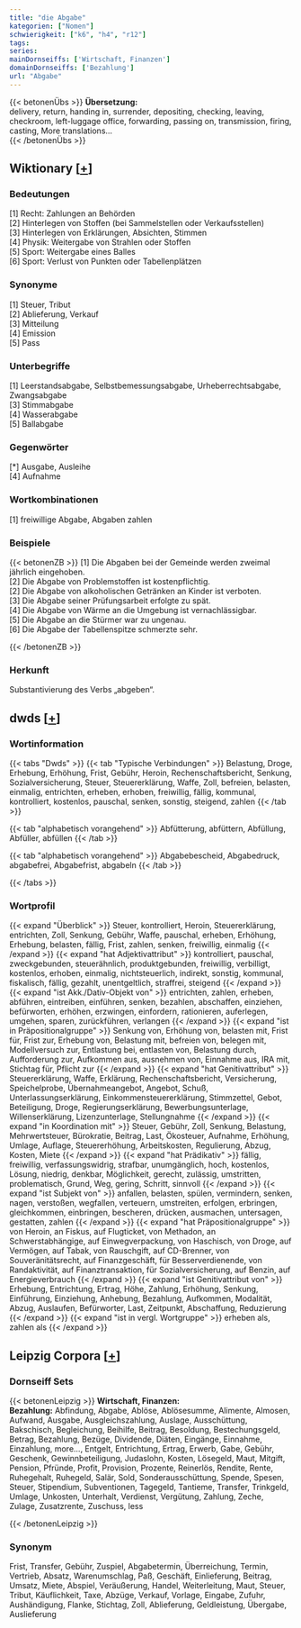 ```yaml
---
title: "die Abgabe"
kategorien: ["Nomen"]
schwierigkeit: ["k6", "h4", "r12"]
tags:
series:
mainDornseiffs: ['Wirtschaft, Finanzen']
domainDornseiffs: ['Bezahlung']
url: "Abgabe"
---
```


{{< betonenÜbs >}}
**Übersetzung:**  
delivery, return, handing in, surrender, depositing, checking, leaving, checkroom, left-luggage office, forwarding, passing on, transmission, firing, casting, More translations...  
{{< /betonenÜbs >}}

## Wiktionary [[+](https://de.wiktionary.org/wiki/Abgabe)]

### Bedeutungen
[1] Recht: Zahlungen an Behörden  
[2] Hinterlegen von Stoffen (bei Sammelstellen oder Verkaufsstellen)  
[3] Hinterlegen von Erklärungen, Absichten, Stimmen  
[4] Physik: Weitergabe von Strahlen oder Stoffen  
[5] Sport: Weitergabe eines Balles  
[6] Sport: Verlust von Punkten oder Tabellenplätzen  

### Synonyme
[1] Steuer, Tribut  
[2] Ablieferung, Verkauf  
[3] Mitteilung  
[4] Emission  
[5] Pass  

### Unterbegriffe
[1] Leerstandsabgabe, Selbstbemessungsabgabe, Urheberrechtsabgabe, Zwangsabgabe  
[3] Stimmabgabe  
[4] Wasserabgabe  
[5] Ballabgabe  

### Gegenwörter
[*] Ausgabe, Ausleihe  
[4] Aufnahme  

### Wortkombinationen
[1] freiwillige Abgabe, Abgaben zahlen  

### Beispiele
{{< betonenZB >}}
[1] Die Abgaben bei der Gemeinde werden zweimal jährlich eingehoben.  
[2] Die Abgabe von Problemstoffen ist kostenpflichtig.  
[2] Die Abgabe von alkoholischen Getränken an Kinder ist verboten.  
[3] Die Abgabe seiner Prüfungsarbeit erfolgte zu spät.  
[4] Die Abgabe von Wärme an die Umgebung ist vernachlässigbar.  
[5] Die Abgabe an die Stürmer war zu ungenau.  
[6] Die Abgabe der Tabellenspitze schmerzte sehr.  

{{< /betonenZB >}}
### Herkunft
Substantivierung des Verbs „abgeben“.  



## dwds [[+](https://www.dwds.de/wb/Abgabe)]

### Wortinformation
{{< tabs "Dwds" >}}
{{< tab "Typische Verbindungen" >}}
Belastung, Droge, Erhebung, Erhöhung, Frist, Gebühr, Heroin, Rechenschaftsbericht, Senkung, Sozialversicherung, Steuer, Steuererklärung, Waffe, Zoll, befreien, belasten, einmalig, entrichten, erheben, erhoben, freiwillig, fällig, kommunal, kontrolliert, kostenlos, pauschal, senken, sonstig, steigend, zahlen
{{< /tab >}}

{{< tab "alphabetisch vorangehend" >}}
Abfütterung, abfüttern, Abfüllung, Abfüller, abfüllen
{{< /tab >}}

{{< tab "alphabetisch vorangehend" >}}
Abgabebescheid, Abgabedruck, abgabefrei, Abgabefrist, abgabeln
{{< /tab >}}

{{< /tabs >}}

### Wortprofil
{{< expand "Überblick" >}} Steuer, kontrolliert, Heroin, Steuererklärung, entrichten, Zoll, Senkung, Gebühr, Waffe, pauschal, erheben, Erhöhung, Erhebung, belasten, fällig, Frist, zahlen, senken, freiwillig, einmalig {{< /expand >}}
{{< expand "hat Adjektivattribut" >}} kontrolliert, pauschal, zweckgebunden, steuerähnlich, produktgebunden, freiwillig, verbilligt, kostenlos, erhoben, einmalig, nichtsteuerlich, indirekt, sonstig, kommunal, fiskalisch, fällig, gezahlt, unentgeltlich, straffrei, steigend {{< /expand >}}
{{< expand "ist Akk./Dativ-Objekt von" >}} entrichten, zahlen, erheben, abführen, eintreiben, einführen, senken, bezahlen, abschaffen, einziehen, befürworten, erhöhen, erzwingen, einfordern, rationieren, auferlegen, umgehen, sparen, zurückführen, verlangen {{< /expand >}}
{{< expand "ist in Präpositionalgruppe" >}} Senkung von, Erhöhung von, belasten mit, Frist für, Frist zur, Erhebung von, Belastung mit, befreien von, belegen mit, Modellversuch zur, Entlastung bei, entlasten von, Belastung durch, Aufforderung zur, Aufkommen aus, ausnehmen von, Einnahme aus, IRA mit, Stichtag für, Pflicht zur {{< /expand >}}
{{< expand "hat Genitivattribut" >}} Steuererklärung, Waffe, Erklärung, Rechenschaftsbericht, Versicherung, Speichelprobe, Übernahmeangebot, Angebot, Schuß, Unterlassungserklärung, Einkommensteuererklärung, Stimmzettel, Gebot, Beteiligung, Droge, Regierungserklärung, Bewerbungsunterlage, Willenserklärung, Lizenzunterlage, Stellungnahme {{< /expand >}}
{{< expand "in Koordination mit" >}} Steuer, Gebühr, Zoll, Senkung, Belastung, Mehrwertsteuer, Bürokratie, Beitrag, Last, Ökosteuer, Aufnahme, Erhöhung, Umlage, Auflage, Steuererhöhung, Arbeitskosten, Regulierung, Abzug, Kosten, Miete {{< /expand >}}
{{< expand "hat Prädikativ" >}} fällig, freiwillig, verfassungswidrig, strafbar, unumgänglich, hoch, kostenlos, Lösung, niedrig, denkbar, Möglichkeit, gerecht, zulässig, umstritten, problematisch, Grund, Weg, gering, Schritt, sinnvoll {{< /expand >}}
{{< expand "ist Subjekt von" >}} anfallen, belasten, spülen, vermindern, senken, nagen, verstoßen, wegfallen, verteuern, umstreiten, erfolgen, erbringen, gleichkommen, einbringen, bescheren, drücken, ausmachen, untersagen, gestatten, zahlen {{< /expand >}}
{{< expand "hat Präpositionalgruppe" >}} von Heroin, an Fiskus, auf Flugticket, von Methadon, an Schwerstabhängige, auf Einwegverpackung, von Haschisch, von Droge, auf Vermögen, auf Tabak, von Rauschgift, auf CD-Brenner, von Souveränitätsrecht, auf Finanzgeschäft, für Besserverdienende, von Randaktivität, auf Finanztransaktion, für Sozialversicherung, auf Benzin, auf Energieverbrauch {{< /expand >}}
{{< expand "ist Genitivattribut von" >}} Erhebung, Entrichtung, Ertrag, Höhe, Zahlung, Erhöhung, Senkung, Einführung, Einziehung, Anhebung, Bezahlung, Aufkommen, Modalität, Abzug, Auslaufen, Befürworter, Last, Zeitpunkt, Abschaffung, Reduzierung {{< /expand >}}
{{< expand "ist in vergl. Wortgruppe" >}} erheben als, zahlen als {{< /expand >}}

## Leipzig Corpora [[+](https://corpora.uni-leipzig.de/en/res?word=Abgabe&corpusId=deu_newscrawl-public_2018)]

### Dornseiff Sets
{{< betonenLeipzig >}}
**Wirtschaft, Finanzen:**  
**Bezahlung:** Abfindung, Abgabe, Ablöse, Ablösesumme, Alimente, Almosen, Aufwand, Ausgabe, Ausgleichszahlung, Auslage, Ausschüttung, Bakschisch, Begleichung, Beihilfe, Beitrag, Besoldung, Bestechungsgeld, Betrag, Bezahlung, Bezüge, Dividende, Diäten, Eingänge, Einnahme, Einzahlung, more..., Entgelt, Entrichtung, Ertrag, Erwerb, Gabe, Gebühr, Geschenk, Gewinnbeteiligung, Judaslohn, Kosten, Lösegeld, Maut, Mitgift, Pension, Pfründe, Profit, Provision, Prozente, Reinerlös, Rendite, Rente, Ruhegehalt, Ruhegeld, Salär, Sold, Sonderausschüttung, Spende, Spesen, Steuer, Stipendium, Subventionen, Tagegeld, Tantieme, Transfer, Trinkgeld, Umlage, Unkosten, Unterhalt, Verdienst, Vergütung, Zahlung, Zeche, Zulage, Zusatzrente, Zuschuss, less  

{{< /betonenLeipzig >}}

### Synonym
Frist, Transfer, Gebühr, Zuspiel, Abgabetermin, Überreichung, Termin, Vertrieb, Absatz, Warenumschlag, Paß, Geschäft, Einlieferung, Beitrag, Umsatz, Miete, Abspiel, Veräußerung, Handel, Weiterleitung, Maut, Steuer, Tribut, Käuflichkeit, Taxe, Abzüge, Verkauf, Vorlage, Eingabe, Zufuhr, Aushändigung, Flanke, Stichtag, Zoll, Ablieferung, Geldleistung, Übergabe, Auslieferung

